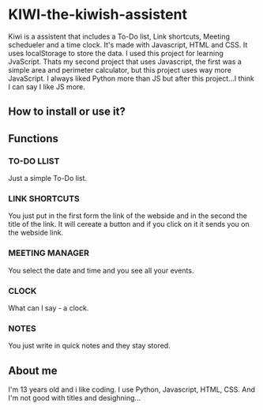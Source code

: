 # KIWI-the-kiwish-assistent

Kiwi is a assistent that includes a To-Do list, Link shortcuts, Meeting schedueler and a time clock. It's made with Javascript, HTML and CSS. It uses localStorage to store the data. I used this project for learning JvaScript. Thats my second project that uses Javascript, the first was a simple area and perimeter calculator, but this project uses way more JavaScript. I  always liked Python more than JS but after this project...I think I can say I like JS more.

## How to install or use it?

## Functions

### TO-DO LLIST
Just a simple To-Do list.

### LINK SHORTCUTS
You just put in the first form the link of the webside and in the second the title of the link. It will cereate a button and if you click on it it sends you on the webside link.

### MEETING MANAGER
You select the date and time and you see all your events.

### CLOCK
What can I say - a clock.

### NOTES
You just write in quick notes and they stay stored.

## About me
I'm 13 years old and i like coding. I use Python, Javascript, HTML, CSS. And I'm not good with titles and desighning... 
